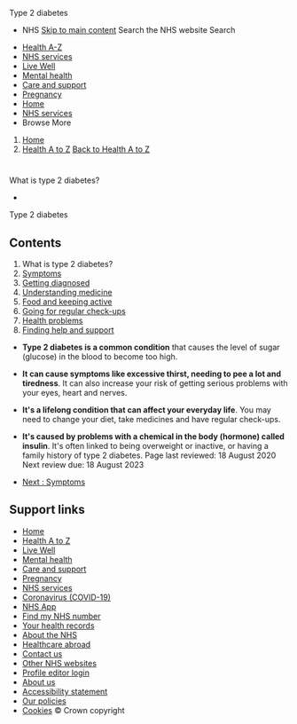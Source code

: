 
Type 2 diabetes
 - NHS
[Skip to main content](#maincontent)
Search the NHS website
Search
* [Health A-Z](/conditions/)
* [NHS services](/nhs-services/)
* [Live Well](/live-well/)
* [Mental health](/mental-health/)
* [Care and support](/conditions/social-care-and-support-guide/)
* [Pregnancy](/pregnancy/)
* [Home](/)
* [NHS services](/nhs-services/)
* Browse
 More
1. [Home](/)
2. [Health A to Z](/conditions/)
[Back to 
 Health A to Z](/conditions/) 
# 
What is type 2 diabetes?
 
 - 
 Type 2 diabetes
## Contents
1. What is type 2 diabetes?
2. [Symptoms](/conditions/type-2-diabetes/symptoms/)
3. [Getting diagnosed](/conditions/type-2-diabetes/getting-diagnosed/)
4. [Understanding medicine](/conditions/type-2-diabetes/understanding-medication/)
5. [Food and keeping active](/conditions/type-2-diabetes/food-and-keeping-active/)
6. [Going for regular check-ups](/conditions/type-2-diabetes/going-regular-check-ups/)
7. [Health problems](/conditions/type-2-diabetes/health-problems/)
8. [Finding help and support](/conditions/type-2-diabetes/finding-help-and-support/)
* **Type 2 diabetes is a common condition** that causes the level of sugar (glucose) in the blood to become too high.
* **It can cause symptoms like excessive thirst, needing to pee a lot and tiredness**. It can also increase your risk of getting serious problems with your eyes, heart and nerves.
* **It's a lifelong condition that can affect your everyday life**. You may need to change your diet, take medicines and have regular check-ups.
* **It's caused by problems with a chemical in the body (hormone) called insulin**. It's often linked to being overweight or inactive, or having a family history of type 2 diabetes.
 Page last reviewed: 18 August 2020  
 Next review due: 18 August 2023
 
* [Next
:
Symptoms](/conditions/type-2-diabetes/symptoms/)
## Support links
* [Home](/)
* [Health A to Z](/conditions/)
* [Live Well](/live-well/)
* [Mental health](/mental-health/)
* [Care and support](/conditions/social-care-and-support-guide/)
* [Pregnancy](/pregnancy/)
* [NHS services](/nhs-services/)
* [Coronavirus (COVID-19)](/conditions/coronavirus-covid-19/)
* [NHS App](/nhs-app/)
* [Find my NHS number](/nhs-services/online-services/find-nhs-number/)
* [Your health records](/using-the-nhs/about-the-nhs/your-health-records/)
* [About the NHS](/using-the-nhs/about-the-nhs/)
* [Healthcare abroad](/using-the-nhs/healthcare-abroad/apply-for-a-free-uk-global-health-insurance-card-ghic/)
* [Contact us](/contact-us/)
* [Other NHS websites](/nhs-sites/)
* [Profile editor login](/our-policies/profile-editor-login/)
* [About us](/about-us/)
* [Accessibility statement](/accessibility-statement/)
* [Our policies](/our-policies/)
* [Cookies](/our-policies/cookies-policy/)
© Crown copyright
